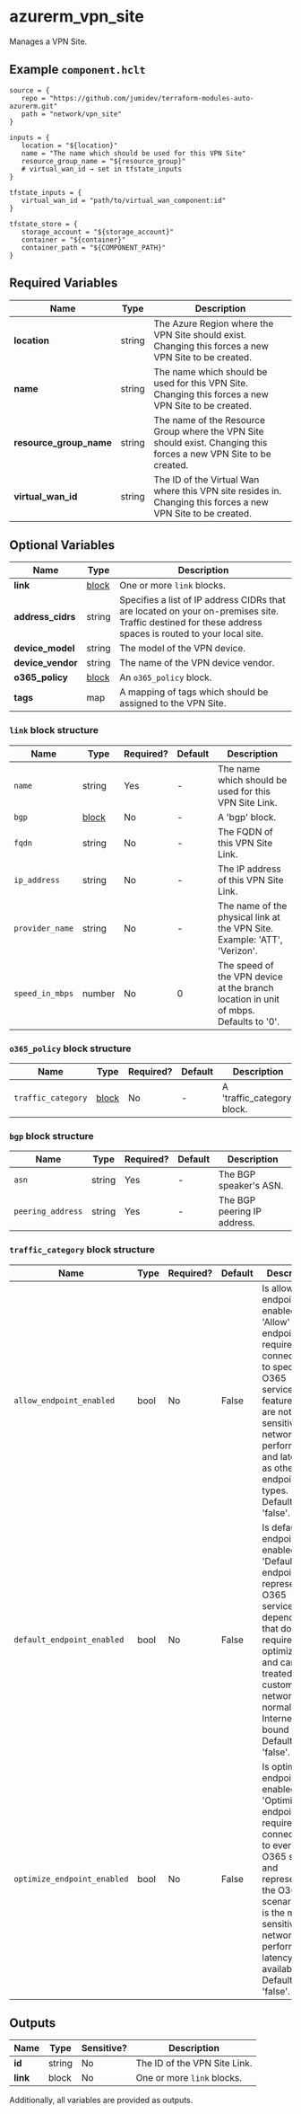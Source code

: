 # azurerm_vpn_site

Manages a VPN Site.

## Example `component.hclt`

```hcl
source = {
   repo = "https://github.com/jumidev/terraform-modules-auto-azurerm.git"   
   path = "network/vpn_site"   
}

inputs = {
   location = "${location}"   
   name = "The name which should be used for this VPN Site"   
   resource_group_name = "${resource_group}"   
   # virtual_wan_id → set in tfstate_inputs
}

tfstate_inputs = {
   virtual_wan_id = "path/to/virtual_wan_component:id"   
}

tfstate_store = {
   storage_account = "${storage_account}"   
   container = "${container}"   
   container_path = "${COMPONENT_PATH}"   
}

```

## Required Variables

| Name | Type |  Description |
| ---- | --------- |  ----------- |
| **location** | string |  The Azure Region where the VPN Site should exist. Changing this forces a new VPN Site to be created. | 
| **name** | string |  The name which should be used for this VPN Site. Changing this forces a new VPN Site to be created. | 
| **resource_group_name** | string |  The name of the Resource Group where the VPN Site should exist. Changing this forces a new VPN Site to be created. | 
| **virtual_wan_id** | string |  The ID of the Virtual Wan where this VPN site resides in. Changing this forces a new VPN Site to be created. | 

## Optional Variables

| Name | Type |  Description |
| ---- | --------- |  ----------- |
| **link** | [block](#link-block-structure) |  One or more `link` blocks. | 
| **address_cidrs** | string |  Specifies a list of IP address CIDRs that are located on your on-premises site. Traffic destined for these address spaces is routed to your local site. | 
| **device_model** | string |  The model of the VPN device. | 
| **device_vendor** | string |  The name of the VPN device vendor. | 
| **o365_policy** | [block](#o365_policy-block-structure) |  An `o365_policy` block. | 
| **tags** | map |  A mapping of tags which should be assigned to the VPN Site. | 

### `link` block structure

| Name | Type | Required? | Default | Description |
| ---- | ---- | --------- | ------- | ----------- |
| `name` | string | Yes | - | The name which should be used for this VPN Site Link. |
| `bgp` | [block](#bgp-block-structure) | No | - | A 'bgp' block. |
| `fqdn` | string | No | - | The FQDN of this VPN Site Link. |
| `ip_address` | string | No | - | The IP address of this VPN Site Link. |
| `provider_name` | string | No | - | The name of the physical link at the VPN Site. Example: 'ATT', 'Verizon'. |
| `speed_in_mbps` | number | No | 0 | The speed of the VPN device at the branch location in unit of mbps. Defaults to '0'. |

### `o365_policy` block structure

| Name | Type | Required? | Default | Description |
| ---- | ---- | --------- | ------- | ----------- |
| `traffic_category` | [block](#traffic_category-block-structure) | No | - | A 'traffic_category' block. |

### `bgp` block structure

| Name | Type | Required? | Default | Description |
| ---- | ---- | --------- | ------- | ----------- |
| `asn` | string | Yes | - | The BGP speaker's ASN. |
| `peering_address` | string | Yes | - | The BGP peering IP address. |

### `traffic_category` block structure

| Name | Type | Required? | Default | Description |
| ---- | ---- | --------- | ------- | ----------- |
| `allow_endpoint_enabled` | bool | No | False | Is allow endpoint enabled? The 'Allow' endpoint is required for connectivity to specific O365 services and features, but are not as sensitive to network performance and latency as other endpoint types. Defaults to 'false'. |
| `default_endpoint_enabled` | bool | No | False | Is default endpoint enabled? The 'Default' endpoint represents O365 services and dependencies that do not require any optimization, and can be treated by customer networks as normal Internet bound traffic. Defaults to 'false'. |
| `optimize_endpoint_enabled` | bool | No | False | Is optimize endpoint enabled? The 'Optimize' endpoint is required for connectivity to every O365 service and represents the O365 scenario that is the most sensitive to network performance, latency, and availability. Defaults to 'false'. |



## Outputs

| Name | Type | Sensitive? | Description |
| ---- | ---- | --------- | --------- |
| **id** | string | No  | The ID of the VPN Site Link. | 
| **link** | block | No  | One or more `link` blocks. | 

Additionally, all variables are provided as outputs.
